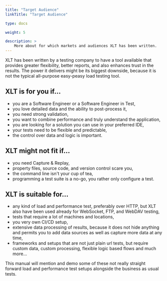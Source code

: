 ```yaml
---
title: "Target Audience"
linkTitle: "Target Audience"

type: docs

weight: 5

description: >
    More about for which markets and audiences XLT has been written. 
---
```


XLT has been written by a testing company to have a tool available that provides greater flexibility, better reports, and also enhances trust in the results. The power it delivers might be its biggest downside, because it is not the typical all-purpose easy-peasy load testing tool.

## XLT is for you if...
* you are a Software Engineer or a Software Engineer in Test,
* you love detailed data and the ability to post-process it,
* you need strong validation,
* you want to combine performance and truly understand the application,
* you are looking for a solution you can use in your preferred IDE,
* your tests need to be flexible and predictable,
* the control over data and logic is important.

## XLT might not fit if...
* you need Capture & Replay,
* property files, source code, and version control scare you,
* the command line isn't your cup of tea,
* programming a test suite is a no-go, you rather only configure a test.

## XLT is suitable for... 
* any kind of load and performance test, preferably over HTTP, but XLT also have been used already for WebSocket, FTP, and WebDAV testing,
* tests that require a lot of machines and locations,
* you very own CI/CD setup,
* extensive data processing of results, because it does not hide anything and permits you to add data sources as well as capture more data at any time,
* frameworks and setups that are not just plain url tests, but require custom data, custom processing, flexible logic based flows and much more...

This manual will mention and demo some of these not really straight forward load and performance test setups alongside the business as usual tests.